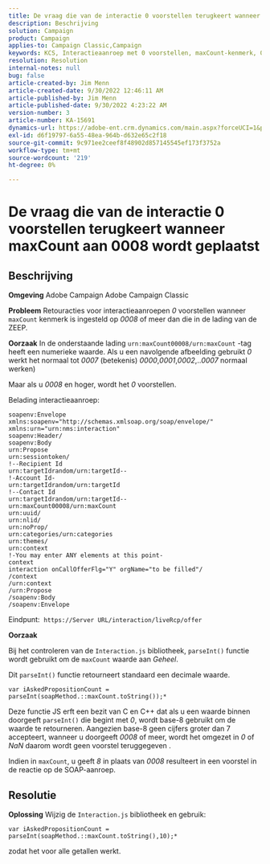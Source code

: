 ```yaml
---
title: De vraag die van de interactie 0 voorstellen terugkeert wanneer maxCount aan 0008 wordt geplaatst
description: Beschrijving
solution: Campaign
product: Campaign
applies-to: Campaign Classic,Campaign
keywords: KCS, Interactieaanroep met 0 voorstellen, maxCount-kenmerk, 0008, SOAP-lading, Adobe Campaign, Adobe Campaign Classic
resolution: Resolution
internal-notes: null
bug: false
article-created-by: Jim Menn
article-created-date: 9/30/2022 12:46:11 AM
article-published-by: Jim Menn
article-published-date: 9/30/2022 4:23:22 AM
version-number: 3
article-number: KA-15691
dynamics-url: https://adobe-ent.crm.dynamics.com/main.aspx?forceUCI=1&pagetype=entityrecord&etn=knowledgearticle&id=178a6d43-5940-ed11-9db1-0022480866ad
exl-id: d6f19797-6a55-48ea-964b-d632e65c2f18
source-git-commit: 9c971ee2ceef8f48902d857145545ef173f3752a
workflow-type: tm+mt
source-wordcount: '219'
ht-degree: 0%

---
```


# De vraag die van de interactie 0 voorstellen terugkeert wanneer maxCount aan 0008 wordt geplaatst

## Beschrijving


<b>Omgeving</b>
Adobe Campaign Adobe Campaign Classic

<b>Probleem</b>
Retouracties voor interactieaanroepen *0* voorstellen wanneer `maxCount` kenmerk is ingesteld op *0008* of meer dan die in de lading van de ZEEP.

<b>Oorzaak</b>
In de onderstaande lading `urn:maxCount00008/urn:maxCount` -tag heeft een numerieke waarde.
Als u een navolgende afbeelding gebruikt *0* werkt het normaal tot *0007* (betekenis) *0000*,*0001*,*0002*,..*0007* normaal werken)

Maar als u *0008* en hoger, wordt het *0* voorstellen.

Belading interactieaanroep:


```
soapenv:Envelope xmlns:soapenv="http://schemas.xmlsoap.org/soap/envelope/" xmlns:urn="urn:nms:interaction"
soapenv:Header/
soapenv:Body
urn:Propose
urn:sessiontoken/
!--Recipient Id
urn:targetIdrandom/urn:targetId--
!-Account Id-
urn:targetIdrandom/urn:targetId
!--Contact Id
urn:targetIdrandom/urn:targetId--
urn:maxCount00008/urn:maxCount
urn:uuid/
urn:nlid/
urn:noProp/
urn:categories/urn:categories
urn:themes/
urn:context
!-You may enter ANY elements at this point-
context
interaction onCallOfferFlg="Y" orgName="to be filled"/
/context
/urn:context
/urn:Propose
/soapenv:Body
/soapenv:Envelope
```




Eindpunt: 
`https://Server URL/interaction/liveRcp/offer`

<b>Oorzaak</b>

Bij het controleren van de `Interaction.js` bibliotheek, `parseInt()` functie wordt gebruikt om de `maxCount` waarde aan *Geheel*.

Dit `parseInt()` functie retourneert standaard een decimale waarde.


```
var iAskedPropositionCount = parseInt(soapMethod.::maxCount.toString());*
```


Deze functie JS erft een bezit van C en C++ dat als u een waarde binnen doorgeeft `parseInt()` die begint met *0*, wordt base-8 gebruikt om de waarde te retourneren.
Aangezien base-8 geen cijfers groter dan 7 accepteert, wanneer u doorgeeft *0008* of meer, wordt het omgezet in *0* of *NaN* daarom wordt geen voorstel teruggegeven .

Indien in `maxCount`, u geeft *8* in plaats van *0008* resulteert in een voorstel in de reactie op de SOAP-aanroep.


## Resolutie


<b>Oplossing</b>
Wijzig de `Interaction.js` bibliotheek en gebruik:




```
var iAskedPropositionCount = parseInt(soapMethod.::maxCount.toString(),10);*
```




zodat het voor alle getallen werkt.
